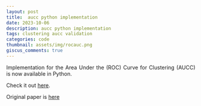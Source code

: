 ```yaml
---
layout: post
title:  aucc python implementation
date: 2023-10-06
description: aucc python implementation
tags: clustering aucc validation
categories: code
thumbnail: assets/img/rocauc.png
giscus_comments: true
---
```


<style>body {text-align: justify}</style>

Implementation for the Area Under the (ROC) Curve for Clustering (AUCC) is now available in Python.

Check it out [here](https://github.com/pajaskowiak/aucc).

Original paper is [here](https://link.springer.com/article/10.1007/s10618-022-00829-0)
